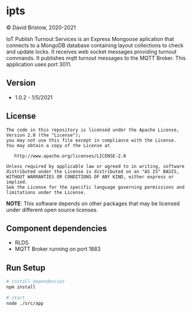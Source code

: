 # ipts
&copy; David Bristow, 2020-2021

IoT Publish Turnout Services is an Express Mongoose aplication that connects to a MongoDB database containing layout collections to check and update locks. It receives web socket messages providing turnout commands. It publishes mqtt turnout messages to the MQTT Broker. This application uses port 3011.

## Version
* 1.0.2 - 1/5/2021

## License

    The code in this repository is licensed under the Apache License, Version 2.0 (the "License");
    you may not use this file except in compliance with the License.
    You may obtain a copy of the License at

       http://www.apache.org/licenses/LICENSE-2.0

    Unless required by applicable law or agreed to in writing, software
    distributed under the License is distributed on an "AS IS" BASIS,
    WITHOUT WARRANTIES OR CONDITIONS OF ANY KIND, either express or implied.
    See the License for the specific language governing permissions and
    limitations under the License.

**NOTE**: This software depends on other packages that may be licensed under different open source licenses.

## Component dependencies
* RLDS
* MQTT Broker running on port 1883


## Run Setup

``` bash
# install dependencies
npm install

# start
node ./src/app
```
